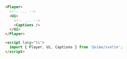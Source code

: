 ```html {5,10} title="example.svelte"
<Player>
  <!-- ... -->
  <Ui>
    <!-- ... -->
    <Captions />
  </Ui>
</Player>

<script lang="ts">
  import { Player, Ui, Captions } from '@vime/svelte';
</script>
```
